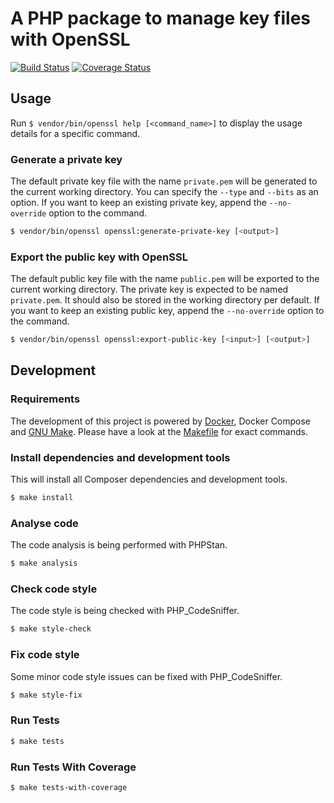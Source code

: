 # A PHP package to manage key files with OpenSSL

[![Build Status](https://travis-ci.com/skriptfabrik/php-openssl.svg?branch=master)](https://travis-ci.com/skriptfabrik/php-openssl)
[![Coverage Status](https://coveralls.io/repos/github/skriptfabrik/php-openssl/badge.svg?branch=master)](https://coveralls.io/github/skriptfabrik/php-openssl?branch=master)

## Usage

Run `$ vendor/bin/openssl help [<command_name>]` to display the usage details for a specific command.

### Generate a private key

The default private key file with the name `private.pem` will be generated to the current working directory. You can
specify the `--type` and `--bits` as an option. If you want to keep an existing private key, append the `--no-override`
option to the command.

```bash
$ vendor/bin/openssl openssl:generate-private-key [<output>]
```

### Export the public key with OpenSSL

The default public key file with the name `public.pem` will be exported to the current working directory. The private
key is expected to be named `private.pem`. It should also be stored in the working directory per default. If you want to
keep an existing public key, append the `--no-override` option to the command.

```bash
$ vendor/bin/openssl openssl:export-public-key [<input>] [<output>]
```

## Development

### Requirements

The development of this project is powered by [Docker](https://www.docker.com/), Docker Compose and
[GNU Make](http://www.gnu.org/software/make). Please have a look at the [Makefile](Makefile) for exact commands.

### Install dependencies and development tools

This will install all Composer dependencies and development tools. 

```bash
$ make install
```

### Analyse code

The code analysis is being performed with PHPStan.

```bash
$ make analysis
```

### Check code style

The code style is being checked with PHP_CodeSniffer.

```bash
$ make style-check
```

### Fix code style

Some minor code style issues can be fixed with PHP_CodeSniffer.

```bash
$ make style-fix
```

### Run Tests

```bash
$ make tests
```

### Run Tests With Coverage

```bash
$ make tests-with-coverage
```
